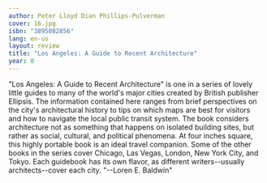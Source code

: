 ```yaml
---
author: Peter Lloyd Dian Phillips-Pulverman
cover: 16.jpg
isbn: "3895082856"
lang: en-us
layout: review
title: "Los Angeles: A Guide to Recent Architecture"
year: 0
---
```


"Los Angeles: A Guide to Recent Architecture" is one in a series of lovely little guides to many of the world's major cities created by British publisher Ellipsis. The information contained here ranges from brief perspectives on the city's architectural history to tips on which maps are best for visitors and how to navigate the local public transit system. The book considers architecture not as something that happens on isolated building sites, but rather as social, cultural, and political phenomena. At four inches square, this highly portable book is an ideal travel companion.
Some of the other books in the series cover Chicago, Las Vegas, London, New York City, and Tokyo. Each guidebook has its own flavor, as different writers--usually architects--cover each city. "--Loren E. Baldwin"
